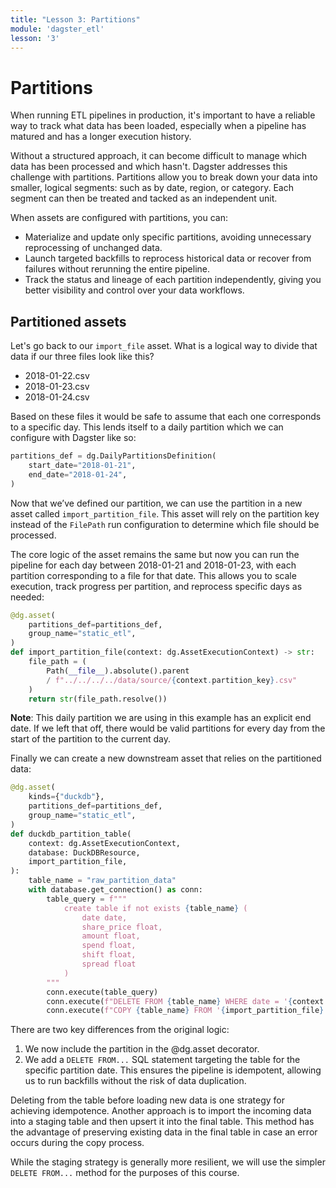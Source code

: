 ```yaml
---
title: "Lesson 3: Partitions"
module: 'dagster_etl'
lesson: '3'
---
```


# Partitions

When running ETL pipelines in production, it's important to have a reliable way to track what data has been loaded, especially when a pipeline has matured and has a longer execution history.

Without a structured approach, it can become difficult to manage which data has been processed and which hasn't. Dagster addresses this challenge with partitions. Partitions allow you to break down your data into smaller, logical segments: such as by date, region, or category. Each segment can then be treated and tacked as an independent unit.

When assets are configured with partitions, you can:

- Materialize and update only specific partitions, avoiding unnecessary reprocessing of unchanged data.
- Launch targeted backfills to reprocess historical data or recover from failures without rerunning the entire pipeline.
- Track the status and lineage of each partition independently, giving you better visibility and control over your data workflows.

## Partitioned assets

Let's go back to our `import_file` asset. What is a logical way to divide that data if our three files look like this?

- 2018-01-22.csv
- 2018-01-23.csv
- 2018-01-24.csv

Based on these files it would be safe to assume that each one corresponds to a specific day. This lends itself to a daily partition which we can configure with Dagster like so:

```python
partitions_def = dg.DailyPartitionsDefinition(
    start_date="2018-01-21",
    end_date="2018-01-24",
)
```

Now that we’ve defined our partition, we can use the partition in a new asset called `import_partition_file`. This asset will rely on the partition key instead of the `FilePath` run configuration to determine which file should be processed.

The core logic of the asset remains the same but now you can run the pipeline for each day between 2018-01-21 and 2018-01-23, with each partition corresponding to a file for that date. This allows you to scale execution, track progress per partition, and reprocess specific days as needed:

```python
@dg.asset(
    partitions_def=partitions_def,
    group_name="static_etl",
)
def import_partition_file(context: dg.AssetExecutionContext) -> str:
    file_path = (
        Path(__file__).absolute().parent
        / f"../../../../data/source/{context.partition_key}.csv"
    )
    return str(file_path.resolve())
```

**Note**: This daily partition we are using in this example has an explicit end date. If we left that off, there would be valid partitions for every day from the start of the partition to the current day.

Finally we can create a new downstream asset that relies on the partitioned data:

```python
@dg.asset(
    kinds={"duckdb"},
    partitions_def=partitions_def,
    group_name="static_etl",
)
def duckdb_partition_table(
    context: dg.AssetExecutionContext,
    database: DuckDBResource,
    import_partition_file,
):
    table_name = "raw_partition_data"
    with database.get_connection() as conn:
        table_query = f"""
            create table if not exists {table_name} (
                date date,
                share_price float,
                amount float,
                spend float,
                shift float,
                spread float
            ) 
        """
        conn.execute(table_query)
        conn.execute(f"DELETE FROM {table_name} WHERE date = '{context.partition_key}';")
        conn.execute(f"COPY {table_name} FROM '{import_partition_file}';")
```

There are two key differences from the original logic:

1. We now include the partition in the @dg.asset decorator.
2. We add a `DELETE FROM...` SQL statement targeting the table for the specific partition date. This ensures the pipeline is idempotent, allowing us to run backfills without the risk of data duplication.

Deleting from the table before loading new data is one strategy for achieving idempotence. Another approach is to import the incoming data into a staging table and then upsert it into the final table. This method has the advantage of preserving existing data in the final table in case an error occurs during the copy process.

While the staging strategy is generally more resilient, we will use the simpler `DELETE FROM...` method for the purposes of this course.
